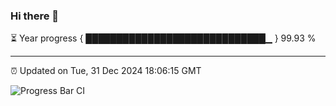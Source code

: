 ### Hi there 👋

⏳ Year progress { █████████████████████████████▁ } 99.93 %

---

⏰ Updated on Tue, 31 Dec 2024 18:06:15 GMT

![Progress Bar CI](https://github.com/liununu/liununu/workflows/Progress%20Bar%20CI/badge.svg)
